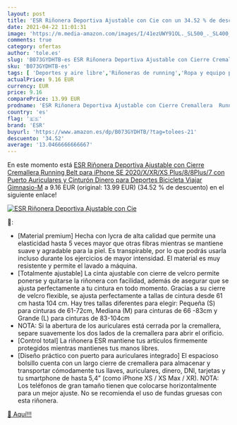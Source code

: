 ```yaml
---
layout: post
title: 'ESR Riñonera Deportiva Ajustable con Cie con un 34.52 % de descuento'
date: 2021-04-22 11:01:31
image: 'https://m.media-amazon.com/images/I/41ezUWY91OL._SL500_._SL400_.jpg'
comments: true
category: ofertas
author: 'tole.es'
slug: 'B073GYDHTB-es ESR Riñonera Deportiva Ajustable con Cierre Cremallera...'
sku: 'B073GYDHTB-es'
tags: [ 'Deportes y aire libre','Riñoneras de running','Ropa y equipo para deportes','Running','bicicleta','esr', ]
actualPrice: 9.16 EUR
currency: EUR
price: 9.16
comparePrice: 13.99 EUR
prodname: 'ESR Riñonera Deportiva Ajustable con Cierre Cremallera  Running Belt para iPhone SE 2020/X/XR/XS Plus/8/8Plus/7 con Puerto Auriculares y Cinturón Dinero  para Deportes  Bicicleta  Viajar  Gimnasio-M'
country: 'es'
flag: '🇪🇸'
brand: 'ESR'
buyurl: 'https://www.amazon.es/dp/B073GYDHTB/?tag=tolees-21'
descuento: '34.52'
average: '13.0466666666667'
---
```


En este momento está [ESR Riñonera Deportiva Ajustable con Cierre Cremallera  Running Belt para iPhone SE 2020/X/XR/XS Plus/8/8Plus/7 con Puerto Auriculares y Cinturón Dinero  para Deportes  Bicicleta  Viajar  Gimnasio-M](https://www.amazon.es/dp/B073GYDHTB/?tag=tolees-21) a 9.16 EUR (original: 13.99 EUR) (34.52 %  de descuento) en el siguiente enlace!

[![ESR Riñonera Deportiva Ajustable con Cie](https://m.media-amazon.com/images/I/41ezUWY91OL._SL500_._SL400_.jpg)](https://www.amazon.es/dp/B073GYDHTB/?tag=tolees-21)

🔎:

- [Material premium] Hecha con lycra de alta calidad que permite una elasticidad hasta 5 veces mayor que otras fibras mientras se mantiene suave y agradable para la piel. Es transpirable, por lo que podrás usarla incluso durante los ejercicios de mayor intensidad. El material es muy resistente y permite el lavado a máquina.
- [Totalmente ajustable] La cinta ajustable con cierre de velcro permite ponerse y quitarse la riñonera con facilidad, además de asegurar que se ajusta perfectamente a tu cintura en todo momento. Gracias a su cierre de velcro flexible, se ajusta perfectamente a tallas de cintura desde 61 cm hasta 104 cm. Hay tres tallas diferentes para elegir: Pequeña (S) para cinturas de 61-72cm, Mediana (M) para cinturas de 66 -83cm y Grande (L) para cinturas de 83-104cm
- NOTA: Si la abertura de los auriculares está cerrada por la cremallera, separe suavemente los dos lados de la cremallera para abrir el orificio.
- [Control total] La riñonera ESR mantiene tus artículos firmemente protegidos mientras mantienes tus manos libres.
- [Diseño práctico con puerto para auriculares integrado] El espacioso bolsillo cuenta con un largo cierre de cremallera para almacenar y transportar cómodamente tus llaves, auriculares, dinero, DNI, tarjetas y tu smartphone de hasta 5,4” (como iPhone XS / XS Max / XR). NOTA: Los teléfonos de gran tamaño tienen que colocarse horizontalmente para un mejor ajuste. No se recomienda el uso de fundas gruesas con esta riñonera.

[🛒 Aquí!!!](https://www.amazon.es/dp/B073GYDHTB/?tag=tolees-21)
